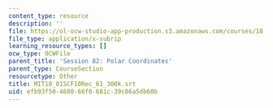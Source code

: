 ```yaml
---
content_type: resource
description: ''
file: https://ol-ocw-studio-app-production.s3.amazonaws.com/courses/18-01sc-single-variable-calculus-fall-2010/efb93f50468066f0681c39c86a5db60b_MIT18_01SCF10Rec_61_300k.srt
file_type: application/x-subrip
learning_resource_types: []
ocw_type: OCWFile
parent_title: 'Session 82: Polar Coordinates'
parent_type: CourseSection
resourcetype: Other
title: MIT18_01SCF10Rec_61_300k.srt
uid: efb93f50-4680-66f0-681c-39c86a5db60b
---
```

